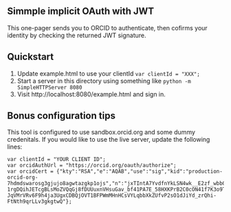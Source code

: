 Simmple implicit OAuth with JWT
-------------------------------
This one-pager sends you to ORCID to authenticate, then cofirms your identity by checking the returned JWT signature.

Quickstart
----------
1. Update example.html to use your clientId `var clientId = "XXX";`
2. Start a server in this directory using something like `python -m SimpleHTTPServer 8080`
3. Visit http://localhost:8080/example.html and sign in.

Bonus configuration tips
------------------------
This tool is configured to use sandbox.orcid.org and some dummy credenitals.  If you would like to use the live server, update the following lines:

	var clientId = "YOUR CLIENT ID";
    var orcidAuthUrl = "https://orcid.org/oauth/authorize";
    var orcidCert = {"kty":"RSA","e":"AQAB","use":"sig","kid":"production-orcid-org-7hdmdswarosg3gjujo8agwtazgkp1ojs","n":"jxTIntA7YvdfnYkLSN4wk__E2zf_wbb0SV_HLHFvh6a9ENVRD1_rHK0EijlBzikb-1rgDQihJETcgBLsMoZVQqGj8fDUUuxnVHsuGav_bf41PA7E_58HXKPrB2C0cON41f7K3o9TStKpVJOSXBrRWURmNQ64qnSSryn1nCxMzXpaw7VUo409ohybbvN6ngxVy4QR2NCC7Fr0QVdtapxD7zdlwx6lEwGemuqs_oG5oDtrRuRgeOHmRps2R6gG5oc-JqVMrVRv6F9h4ja3UgxCDBQjOVT1BFPWmMHnHCsVYLqbbXkZUfvP2sO1dJiYd_zrQhi-FtNth9qrLLv3gkgtwQ"};

